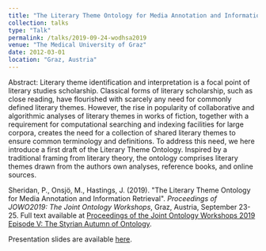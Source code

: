 ```yaml
---
title: "The Literary Theme Ontology for Media Annotation and Information Retrieval"
collection: talks
type: "Talk"
permalink: /talks/2019-09-24-wodhsa2019
venue: "The Medical University of Graz"
date: 2012-03-01
location: "Graz, Austria"
---
```


Abstract: Literary theme identification and interpretation is a focal point of literary studies scholarship. Classical forms of literary scholarship, such as close reading, have flourished with scarcely any need for commonly defined literary themes. However, the rise in popularity of collaborative and algorithmic analyses of literary themes in works of fiction, together with a requirement for computational searching and indexing facilities for large corpora, creates the need for a collection of shared literary themes to ensure common terminology and definitions. To address this need, we here introduce a first draft of the Literary Theme Ontology. Inspired by a traditional framing from literary theory, the ontology comprises literary themes drawn from the authors own analyses, reference books, and online sources.

Sheridan, P., Onsjö, M., Hastings, J. (2019). "The Literary Theme Ontology for Media Annotation and Information Retrieval". <i>Proceedings of JOWO2019: The Joint Ontology Workshops</i>, Graz, Austria, September 23-25. Full text available at <a href="https://ceur-ws.org/Vol-2518/paper-WODHSA8.pdf" target="_blank" rel="noopener"> Proceedings of the Joint Ontology Workshops 2019 Episode V: The Styrian Autumn of Ontology</a>.

Presentation slides are available [here](https://www.iaoa.org/jowo/resources/WODHSA-Sheridan-Onsjo-Hastings.pdf).
